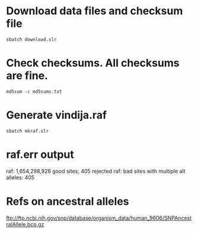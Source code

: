 # Download data files and checksum file

    sbatch download.slr

# Check checksums. All checksums are fine.

    md5sum -c md5sums.txt

# Generate vindija.raf

    sbatch mkraf.slr

# raf.err output
raf: 1,654,298,926 good sites; 405 rejected
raf: bad sites with multiple alt alleles: 405

# Refs on ancestral alleles

ftp://ftp.ncbi.nih.gov/snp/database/organism_data/human_9606/SNPAncestralAllele.bcp.gz



